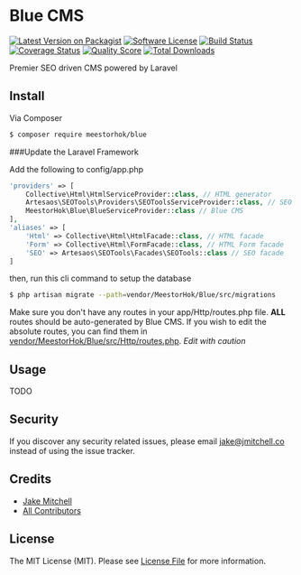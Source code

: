 # Blue CMS

[![Latest Version on Packagist][ico-version]][link-packagist]
[![Software License][ico-license]](LICENSE.md)
[![Build Status][ico-travis]][link-travis]
[![Coverage Status][ico-scrutinizer]][link-scrutinizer]
[![Quality Score][ico-code-quality]][link-code-quality]
[![Total Downloads][ico-downloads]][link-downloads]

Premier SEO driven CMS powered by Laravel

## Install

Via Composer

``` bash
$ composer require meestorhok/blue
```

###Update the Laravel Framework

Add the following to config/app.php

``` php
'providers' => [
    Collective\Html\HtmlServiceProvider::class, // HTML generator
    Artesaos\SEOTools\Providers\SEOToolsServiceProvider::class, // SEO generator
    MeestorHok\Blue\BlueServiceProvider::class // Blue CMS
],
'aliases' => [
    'Html' => Collective\Html\HtmlFacade::class, // HTML facade
    'Form' => Collective\Html\FormFacade::class, // HTML Form facade
    'SEO' => Artesaos\SEOTools\Facades\SEOTools::class // SEO facade
]
```

then, run this cli command to setup the database

``` bash
$ php artisan migrate --path=vendor/MeestorHok/Blue/src/migrations
```

Make sure you don't have any routes in your app/Http/routes.php file. **ALL** routes should be auto-generated by Blue CMS.
If you wish to edit the absolute routes, you can find them in [vendor/MeestorHok/Blue/src/Http/routes.php](src/Http/routes.php).
*Edit with caution*

## Usage

TODO


## Security

If you discover any security related issues, please email jake@jmitchell.co instead of using the issue tracker.

## Credits

- [Jake Mitchell][link-author]
- [All Contributors][link-contributors]

## License

The MIT License (MIT). Please see [License File](LICENSE.md) for more information.

[ico-version]: https://img.shields.io/packagist/v/meestorhok/blue.svg?style=flat-square
[ico-license]: https://img.shields.io/badge/license-MIT-brightgreen.svg?style=flat-square
[ico-travis]: https://img.shields.io/travis/meestorhok/blue/master.svg?style=flat-square
[ico-scrutinizer]: https://img.shields.io/scrutinizer/coverage/g/meestorhok/blue.svg?style=flat-square
[ico-code-quality]: https://img.shields.io/scrutinizer/g/meestorhok/blue.svg?style=flat-square
[ico-downloads]: https://img.shields.io/packagist/dt/meestorhok/blue.svg?style=flat-square

[link-packagist]: https://packagist.org/packages/meestorhok/blue
[link-travis]: https://travis-ci.org/MeestorHok/Blue
[link-scrutinizer]: https://scrutinizer-ci.com/g/meestorhok/blue/code-structure
[link-code-quality]: https://scrutinizer-ci.com/g/meestorhok/blue
[link-downloads]: https://packagist.org/packages/meestorhok/blue
[link-author]: https://github.com/MeestorHok
[link-contributors]: ../../contributors
